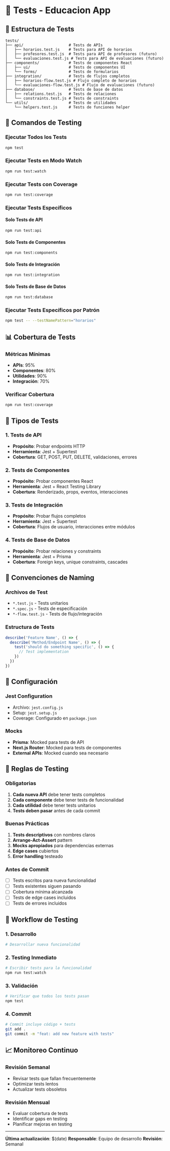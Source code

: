 # 🧪 Tests - Educacion App

## 📁 Estructura de Tests

```
tests/
├── api/                    # Tests de APIs
│   ├── horarios.test.js    # Tests para API de horarios
│   ├── profesores.test.js  # Tests para API de profesores (futuro)
│   └── evaluaciones.test.js # Tests para API de evaluaciones (futuro)
├── components/             # Tests de componentes React
│   ├── ui/                 # Tests de componentes UI
│   └── forms/              # Tests de formularios
├── integration/            # Tests de flujos completos
│   ├── horarios-flow.test.js # Flujo completo de horarios
│   └── evaluaciones-flow.test.js # Flujo de evaluaciones (futuro)
├── database/               # Tests de base de datos
│   ├── relations.test.js   # Tests de relaciones
│   └── constraints.test.js # Tests de constraints
└── utils/                  # Tests de utilidades
    └── helpers.test.js     # Tests de funciones helper
```

## 🚀 Comandos de Testing

### **Ejecutar Todos los Tests**
```bash
npm test
```

### **Ejecutar Tests en Modo Watch**
```bash
npm run test:watch
```

### **Ejecutar Tests con Coverage**
```bash
npm run test:coverage
```

### **Ejecutar Tests Específicos**

#### **Solo Tests de API**
```bash
npm run test:api
```

#### **Solo Tests de Componentes**
```bash
npm run test:components
```

#### **Solo Tests de Integración**
```bash
npm run test:integration
```

#### **Solo Tests de Base de Datos**
```bash
npm run test:database
```

### **Ejecutar Tests Específicos por Patrón**
```bash
npm test -- --testNamePattern="horarios"
```

## 📊 Cobertura de Tests

### **Métricas Mínimas**
- **APIs**: 95%
- **Componentes**: 80%
- **Utilidades**: 90%
- **Integración**: 70%

### **Verificar Cobertura**
```bash
npm run test:coverage
```

## 🧩 Tipos de Tests

### **1. Tests de API**
- **Propósito**: Probar endpoints HTTP
- **Herramienta**: Jest + Supertest
- **Cobertura**: GET, POST, PUT, DELETE, validaciones, errores

### **2. Tests de Componentes**
- **Propósito**: Probar componentes React
- **Herramienta**: Jest + React Testing Library
- **Cobertura**: Renderizado, props, eventos, interacciones

### **3. Tests de Integración**
- **Propósito**: Probar flujos completos
- **Herramienta**: Jest + Supertest
- **Cobertura**: Flujos de usuario, interacciones entre módulos

### **4. Tests de Base de Datos**
- **Propósito**: Probar relaciones y constraints
- **Herramienta**: Jest + Prisma
- **Cobertura**: Foreign keys, unique constraints, cascades

## 📝 Convenciones de Naming

### **Archivos de Test**
- `*.test.js` - Tests unitarios
- `*.spec.js` - Tests de especificación
- `*-flow.test.js` - Tests de flujo/integración

### **Estructura de Tests**
```javascript
describe('Feature Name', () => {
  describe('Method/Endpoint Name', () => {
    test('should do something specific', () => {
      // Test implementation
    })
  })
})
```

## 🔧 Configuración

### **Jest Configuration**
- Archivo: `jest.config.js`
- Setup: `jest.setup.js`
- Coverage: Configurado en `package.json`

### **Mocks**
- **Prisma**: Mocked para tests de API
- **Next.js Router**: Mocked para tests de componentes
- **External APIs**: Mocked cuando sea necesario

## 🚨 Reglas de Testing

### **Obligatorias**
1. **Cada nueva API** debe tener tests completos
2. **Cada componente** debe tener tests de funcionalidad
3. **Cada utilidad** debe tener tests unitarios
4. **Tests deben pasar** antes de cada commit

### **Buenas Prácticas**
1. **Tests descriptivos** con nombres claros
2. **Arrange-Act-Assert** pattern
3. **Mocks apropiados** para dependencias externas
4. **Edge cases** cubiertos
5. **Error handling** testeado

### **Antes de Commit**
- [ ] Tests escritos para nueva funcionalidad
- [ ] Tests existentes siguen pasando
- [ ] Cobertura mínima alcanzada
- [ ] Tests de edge cases incluidos
- [ ] Tests de errores incluidos

## 🔄 Workflow de Testing

### **1. Desarrollo**
```bash
# Desarrollar nueva funcionalidad
```

### **2. Testing Inmediato**
```bash
# Escribir tests para la funcionalidad
npm run test:watch
```

### **3. Validación**
```bash
# Verificar que todos los tests pasan
npm test
```

### **4. Commit**
```bash
# Commit incluye código + tests
git add .
git commit -m "feat: add new feature with tests"
```

## 📈 Monitoreo Continuo

### **Revisión Semanal**
- Revisar tests que fallan frecuentemente
- Optimizar tests lentos
- Actualizar tests obsoletos

### **Revisión Mensual**
- Evaluar cobertura de tests
- Identificar gaps en testing
- Planificar mejoras en testing

---

**Última actualización**: $(date)
**Responsable**: Equipo de desarrollo
**Revisión**: Semanal 
